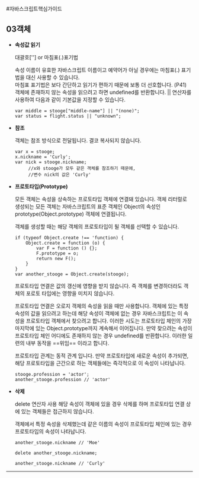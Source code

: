 #자바스크립트핵심가이드
## 03객체 


* **속성값 읽기**
	
	대괄호[''] or 마침표(.)표기법
    
	 속성 이름이 유효한 자바스크립트 이름이고 예약어가 아닐 경우에는 마침표(.) 표기법을 대신 사용할 수 있습니다.  
	마침표 표기법은 보다 간단하고 읽기가 편하기 때문에 보통 더 선호합니다. (P41)
	객체에 존재하지 않는 속성을 읽으려고 하면 undefined를 반환합니다. || 연산자를 사용하여 다음과 같이 기본값을 지정할 수 있습니다.

	```
	var middle = stooge["middle-name"] || "(none)";
	var status = flight.status || "unknown";
	```
	


* **참조**

	객체는 참조 방식으로 전달됩니다. 결코 복사되지 않습니다.
    ```
    var x = stooge;
    x.nickname = 'Curly';
    var nick = stooge.nickname;
    	 //x와 stooge가 모두 같은 객체를 참조하기 때문에,
         //변수 nick의 값은 'Curly'
    ```
   
    
* **프로토타입(Prototype)**

	모든 객체는 속성을 상속하는 프로토타입 객체에 연결돼 있습니다. 객체 리터럴로 생성되는 모든 객체는 자바스크립트의 표준 객체인 Object의 속성인 prototype(Object.prototype) 객체에 연결됩니다.
    
    객체를 생성할 때는 해당 객체의 프로토타입이 될 객체를 선택할 수 있습니다. 
    
    ```
    if (typeof Object.create !== 'function) {
    	Object.create = function (o) {
        	var F = function () {};
            F.prototype = o;
            return new F();
        }
    }
    var another_stooge = Object.create(stooge);
    ```
    
	프로토타입 연결은 값의 갱신에 영향을 받지 않습니다. 즉 객체를 변경하더라도 객체의 포로토 타입에는 영향을 미치지 않습니다. 
    
    프로토타입 연결은 오로지 객체의 속성을 읽을 때만 사용합니다. 객체에 있는 특정 속성의 값을 읽으려고 하는데 해당 속성이 객체에 없는 경우 자바스크립트는 이 속성을 프로토타입 객체에서 찾으려고 합니다. 이러한 시도는 프로토타입 체인의 가장 마지막에 있는 Object.prototype까지 계속해서 이어집니다. 만약 찾으려는 속성이 프로토타입 체인 어디에도 존재하지 않는 경우 undefined를 반환합니다. 이러한 일련의 내부 동작을 ==위임== 이라고 합니다.
    
    프로토타입 관계는 동적 관계 입니다. 만약 프로토타입에 새로운 속성이 추가되면, 해당 프로토타입을 근간으로 하는 객체들에는 즉각적으로 이 속성이 나타납니다.
    
    ```
    stooge.profession = 'actor';
    another_stooge.profession // 'actor'
    ```
    
* **삭제**

	delete 연산자 사용
    해당 속성이 객체에 있을 경우 삭제를 하며 프로토타입 연결 상에 있는 객체들은 접근하지 않습니다.
    
    객체에서 특정 속성을 삭제했는데 같은 이름의 속성이 프로토타입 체인에 있는 경우 프로토타입의 속성이 나타납니다.
    
    ```
    another_stooge.nickname // 'Moe'
    
    delete another_stooge.nickname;
    
    another_stooge.nickname // 'Curly'
    ```





------------

